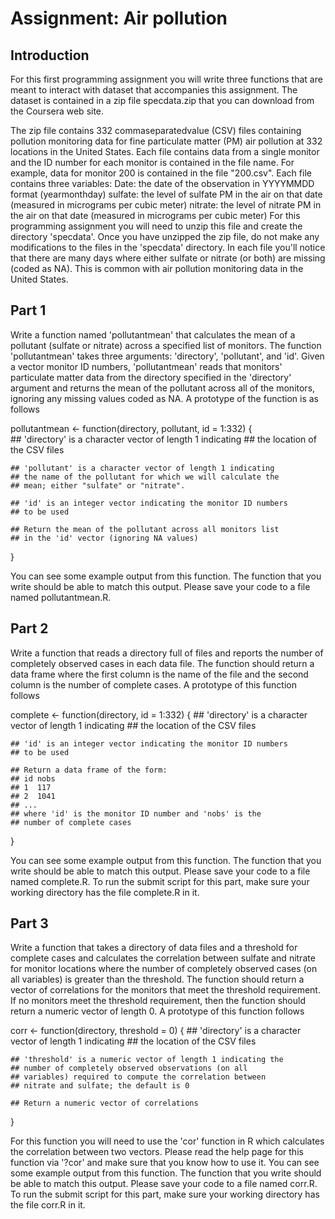 Assignment: Air pollution
============================================================

Introduction
-------------

For this first programming assignment you will write three functions that are meant to interact with
dataset that accompanies this assignment. The dataset is contained in a zip file specdata.zip that you
can download from the Coursera web site.

The zip file contains 332 comma­separated­value (CSV) files containing pollution monitoring data for
fine particulate matter (PM) air pollution at 332 locations in the United States. Each file contains data
from a single monitor and the ID number for each monitor is contained in the file name. For example,
data for monitor 200 is contained in the file "200.csv". Each file contains three variables:
Date: the date of the observation in YYYY­MM­DD format (year­month­day)
sulfate: the level of sulfate PM in the air on that date (measured in micrograms per cubic meter)
nitrate: the level of nitrate PM in the air on that date (measured in micrograms per cubic meter)
For this programming assignment you will need to unzip this file and create the directory 'specdata'.
Once you have unzipped the zip file, do not make any modifications to the files in the 'specdata'
directory. In each file you'll notice that there are many days where either sulfate or nitrate (or both) are
missing (coded as NA). This is common with air pollution monitoring data in the United States.

Part 1
-------

Write a function named 'pollutantmean' that calculates the mean of a pollutant (sulfate or nitrate)
across a specified list of monitors. The function 'pollutantmean' takes three arguments: 'directory',
'pollutant', and 'id'. Given a vector monitor ID numbers, 'pollutantmean' reads that monitors' particulate
matter data from the directory specified in the 'directory' argument and returns the mean of the
pollutant across all of the monitors, ignoring any missing values coded as NA. A prototype of the
function is as follows

pollutantmean <- function(directory, pollutant, id = 1:332) {    
    ## 'directory' is a character vector of length 1 indicating
    ## the location of the CSV files
    
    ## 'pollutant' is a character vector of length 1 indicating
    ## the name of the pollutant for which we will calculate the
    ## mean; either "sulfate" or "nitrate".
    
    ## 'id' is an integer vector indicating the monitor ID numbers
    ## to be used
    
    ## Return the mean of the pollutant across all monitors list
    ## in the 'id' vector (ignoring NA values)
    
    
}



You can see some example output from this function. The function that you write should be able to
match this output. Please save your code to a file named pollutantmean.R.


Part 2
-------

Write a function that reads a directory full of files and reports the number of completely observed
cases in each data file. The function should return a data frame where the first column is the name of
the file and the second column is the number of complete cases. A prototype of this function follows

complete <- function(directory, id = 1:332) {
    ## 'directory' is a character vector of length 1 indicating
    ## the location of the CSV files
    
    ## 'id' is an integer vector indicating the monitor ID numbers
    ## to be used
    
    ## Return a data frame of the form:
    ## id nobs
    ## 1  117
    ## 2  1041
    ## ...
    ## where 'id' is the monitor ID number and 'nobs' is the
    ## number of complete cases
}


You can see some example output from this function. The function that you write should be able to
match this output. Please save your code to a file named complete.R. To run the submit script for this
part, make sure your working directory has the file complete.R in it.


Part 3
-------

Write a function that takes a directory of data files and a threshold for complete cases and calculates
the correlation between sulfate and nitrate for monitor locations where the number of completely
observed cases (on all variables) is greater than the threshold. The function should return a vector of
correlations for the monitors that meet the threshold requirement. If no monitors meet the threshold
requirement, then the function should return a numeric vector of length 0. A prototype of this function
follows

corr <- function(directory, threshold = 0) {
    ## 'directory' is a character vector of length 1 indicating
    ## the location of the CSV files
    
    ## 'threshold' is a numeric vector of length 1 indicating the
    ## number of completely observed observations (on all
    ## variables) required to compute the correlation between
    ## nitrate and sulfate; the default is 0
    
    ## Return a numeric vector of correlations

}

For this function you will need to use the 'cor' function in R which calculates the correlation between
two vectors. Please read the help page for this function via '?cor' and make sure that you know how to
use it.
You can see some example output from this function. The function that you write should be able to
match this output. Please save your code to a file named corr.R. To run the submit script for this part,
make sure your working directory has the file corr.R in it.
